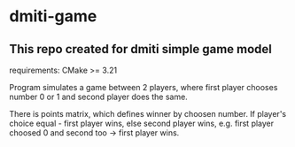 # dmiti-game
## This repo created for dmiti simple game model

requirements:
CMake >= 3.21

Program simulates a game between 2 players, where first player chooses number 0 or 1 and second player does the same.

There is points matrix, which defines winner by choosen number. If player's choice equal - first player wins, else second player wins, e.g. first player choosed 0 and second too -> first player wins.
